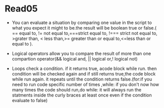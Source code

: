 # Read05

- You can evaluate a situation by comparing one value in the script to what you expect it might to be.the result will be boolean true or false.( == equal to, != not equal to,===strict equal to, !=== strict not equal to, >grater than, < less than,>= greater than or equal to,<=less than  or equal to ).


- Logical operators allow you to compare the result of more than one compartion operator(&& logical and, || logical or,! logical not)


- Loops check a condition. if it returns true, acode block while run. then condition will be checked again and if still returns true,the code block while run again. it repeats until the condition returns false.(for:if you need to run code specific number of times  ,while: if you don't now how many times the code should run,do while: it will always run the statments inside the curly braces at least once even if the condition evaluate to false)